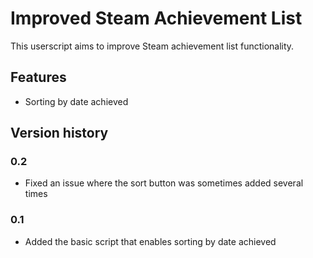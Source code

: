 # Improved Steam Achievement List

This userscript aims to improve Steam achievement list functionality.

## Features

- Sorting by date achieved

## Version history

### 0.2

- Fixed an issue where the sort button was sometimes added several times

### 0.1

- Added the basic script that enables sorting by date achieved